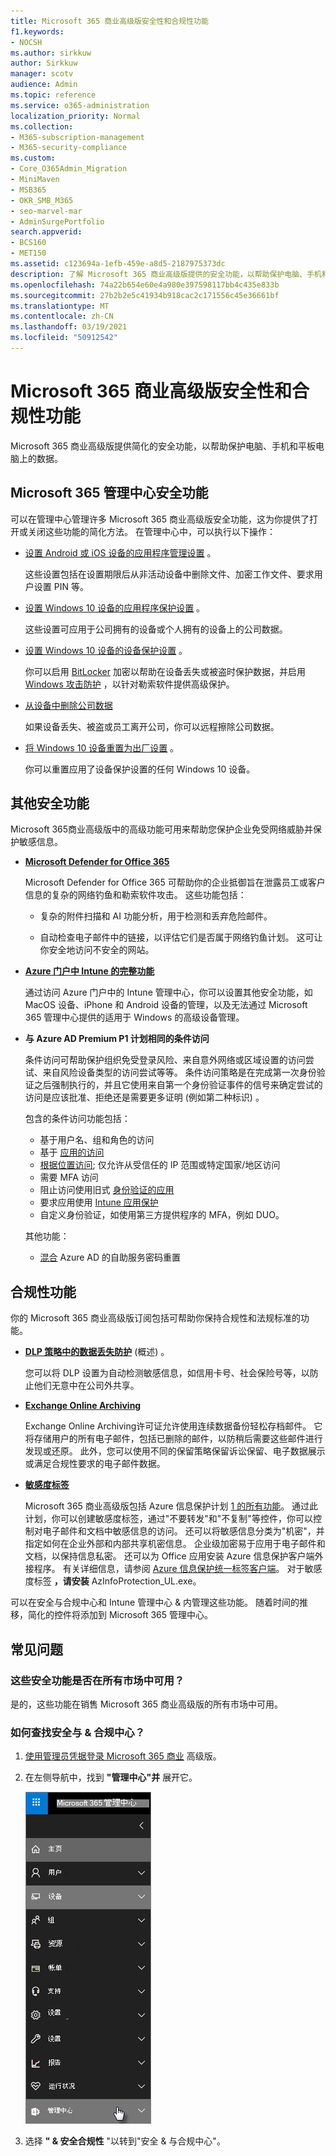 ```yaml
---
title: Microsoft 365 商业高级版安全性和合规性功能
f1.keywords:
- NOCSH
ms.author: sirkkuw
author: Sirkkuw
manager: scotv
audience: Admin
ms.topic: reference
ms.service: o365-administration
localization_priority: Normal
ms.collection:
- M365-subscription-management
- M365-security-compliance
ms.custom:
- Core_O365Admin_Migration
- MiniMaven
- MSB365
- OKR_SMB_M365
- seo-marvel-mar
- AdminSurgePortfolio
search.appverid:
- BCS160
- MET150
ms.assetid: c123694a-1efb-459e-a8d5-2187975373dc
description: 了解 Microsoft 365 商业高级版提供的安全功能，以帮助保护电脑、手机和平板电脑上的数据。
ms.openlocfilehash: 74a22b654e60e4a980e397598117bb4c435e833b
ms.sourcegitcommit: 27b2b2e5c41934b918cac2c171556c45e36661bf
ms.translationtype: MT
ms.contentlocale: zh-CN
ms.lasthandoff: 03/19/2021
ms.locfileid: "50912542"
---
```

# <a name="microsoft-365-business-premium-security-and-compliance-features"></a>Microsoft 365 商业高级版安全性和合规性功能

Microsoft 365 商业高级版提供简化的安全功能，以帮助保护电脑、手机和平板电脑上的数据。
    
## <a name="microsoft-365-admin-center-security-features"></a>Microsoft 365 管理中心安全功能

可以在管理中心管理许多 Microsoft 365 商业高级版安全功能，这为你提供了打开或关闭这些功能的简化方法。 在管理中心中，可以执行以下操作：
  
- [设置 Android 或 iOS 设备的应用程序管理设置](app-protection-settings-for-android-and-ios.md) 。 
    
    这些设置包括在设置期限后从非活动设备中删除文件、加密工作文件、要求用户设置 PIN 等。
    
- [设置 Windows 10 设备的应用程序保护设置](protection-settings-for-windows-10-devices.md) 。 
    
    这些设置可应用于公司拥有的设备或个人拥有的设备上的公司数据。
    
- [设置 Windows 10 设备的设备保护设置](protection-settings-for-windows-10-pcs.md) 。 
    
    你可以启用 [BitLocker](/windows/security/information-protection/bitlocker/bitlocker-frequently-asked-questions) 加密以帮助在设备丢失或被盗时保护数据，并启用 [Windows 攻击防护](/windows/security/threat-protection/microsoft-defender-atp/enable-exploit-protection) ，以针对勒索软件提供高级保护。 
    
- [从设备中删除公司数据](remove-company-data.md)
    
    如果设备丢失、被盗或员工离开公司，你可以远程擦除公司数据。
    
- [将 Windows 10 设备重置为出厂设置](reset-devices-to-factory-settings.md) 。 
    
    你可以重置应用了设备保护设置的任何 Windows 10 设备。
    
## <a name="additional-security-features"></a>其他安全功能 

Microsoft 365商业高级版中的高级功能可用来帮助您保护企业免受网络威胁并保护敏感信息。
  
- **[Microsoft Defender for Office 365](../security/office-365-security/office-365-atp.md)**
    
    Microsoft Defender for Office 365 可帮助你的企业抵御旨在泄露员工或客户信息的复杂的网络钓鱼和勒索软件攻击。 这些功能包括： 
    
  - 复杂的附件扫描和 AI 功能分析，用于检测和丢弃危险邮件。
    
  - 自动检查电子邮件中的链接，以评估它们是否属于网络钓鱼计划。 这可让你安全地访问不安全的网站。

- **[Azure 门户中 Intune 的完整功能](/mem/intune/fundamentals/what-is-intune)**
    
    通过访问 Azure 门户中的 Intune 管理中心，你可以设置其他安全功能，如 MacOS 设备、iPhone 和 Android 设备的管理，以及无法通过 Microsoft 365 管理中心提供的适用于 Windows 的高级设备管理。
- **与 [](/azure/active-directory/conditional-access/overview) Azure AD Premium P1 计划相同的条件访问**


    条件访问可帮助保护组织免受登录风险、来自意外网络或区域设置的访问尝试、来自风险设备类型的访问尝试等等。 条件访问策略是在完成第一次身份验证之后强制执行的，并且它使用来自第一个身份验证事件的信号来确定尝试的访问是应该批准、拒绝还是需要更多证明 (例如第二种标识) 。

    包含的条件访问功能包括：

    - 基于用户名、组和角色的访问
    - 基于 [应用的访问](/azure/active-directory/conditional-access/app-based-conditional-access) 
    - [根据位置访问](/azure/active-directory/authentication/howto-registration-mfa-sspr-combined#conditional-access-policies-for-combined-registration); 仅允许从受信任的 IP 范围或特定国家/地区访问 
    - 需要 MFA 访问
    - 阻止访问使用旧式 [身份验证的应用](/azure/active-directory/conditional-access/block-legacy-authentication)
    - 要求应用使用 [Intune 应用保护](/azure/active-directory/conditional-access/app-protection-based-conditional-access)
    - 自定义身份验证，如使用第三方提供程序的 MFA，例如 DUO。
   
    其他功能：
    - [混合](/azure/active-directory/authentication/concept-sspr-customization) Azure AD 的自助服务密码重置
    
## <a name="compliance-features"></a>合规性功能

你的 Microsoft 365 商业高级版订阅包括可帮助你保持合规性和法规标准的功能。

- **[DLP 策略中的数据丢失防护](../compliance/data-loss-prevention-policies.md)** (概述) 。 
    
    您可以将 DLP 设置为自动检测敏感信息，如信用卡号、社会保险号等，以防止他们无意中在公司外共享。
    
- **[Exchange Online Archiving](https://products.office.com/exchange/microsoft-exchange-online-archiving-email)**
    
    Exchange Online Archiving许可证允许使用连续数据备份轻松存档邮件。 它将存储用户的所有电子邮件，包括已删除的邮件，以防稍后需要这些邮件进行发现或还原。 此外，您可以使用不同的保留策略保留诉讼保留、电子数据展示或满足合规性要求的电子邮件数据。
    
- **[敏感度标签](../compliance/sensitivity-labels.md)**

   Microsoft 365 商业高级版包括 Azure 信息保护计划 [1 的所有功能](https://go.microsoft.com/fwlink/p/?linkid=871407)。 通过此计划，你可以创建敏感度标签，通过"不要转发"和"不复制"等控件，你可以控制对电子邮件和文档中敏感信息的访问。 还可以将敏感信息分类为"机密"，并指定如何在企业外部和内部共享机密信息。 企业级加密易于应用于电子邮件和文档，以保持信息私密。 还可以为 Office 应用安装 Azure 信息保护客户端外接程序。 有关详细信息，请参阅 [Azure 信息保护统一标签客户端](/azure/information-protection/rms-client/unifiedlabelingclient-version-release-history)。 对于敏感度标签 **，请安装** AzInfoProtection_UL.exe。

可以在安全与合规中心和 Intune 管理中心 &amp; 内管理这些功能。 随着时间的推移，简化的控件将添加到 Microsoft 365 管理中心。
  
    
## <a name="faq"></a>常见问题

 ### <a name="are-these-security-features-available-in-all-markets"></a>这些安全功能是否在所有市场中可用？
  
是的，这些功能在销售 Microsoft 365 商业高级版的所有市场中可用。
  
### <a name="how-do-i-find-the-security-amp-compliance-center"></a>如何查找安全与 &amp; 合规中心？
  
1. [使用管理员凭据登录 Microsoft 365 商业](https://portal.microsoft.com/) 高级版。 
    
2. 在左侧导航中，找到 **"管理中心"并** 展开它。 
    
    ![在 Microsoft 365 管理中心的左侧导航中，选择"管理中心"。](../media/fa4484f8-c637-45fd-a7bd-bdb3abfd6c03.png)
  
3. 选择 **" &amp; 安全合规性** "以转到"安全 &amp; 与合规中心"。